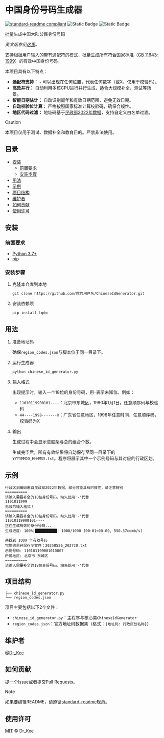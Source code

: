 # 中国身份号码生成器

[![standard-readme compliant](https://img.shields.io/badge/readme%20style-standard-brightgreen.svg?style=flat-square)](https://github.com/RichardLitt/standard-readme)
![Static Badge](https://img.shields.io/badge/license-MIT-blue)
![Static Badge](https://img.shields.io/badge/Python-3.7%2B-yellow)

批量生成中国大陆公民身份号码

*英文版参见[这里](README.md)。*

支持根据用户输入的带有通配符的模式，批量生成所有符合国家标准（[GB 11643-1999](https://openstd.samr.gov.cn/bzgk/std/newGbInfo?hcno=080D6FBF2BB468F9007657F26D60013E)）的有效中国身份号码。

本项目具有以下特点：

- **通配符支持：** `-` 可以出现在任何位置，代表任何数字（或X，仅用于校验码）。
- **高效并行：** 自动利用多核CPU进行并行生成，适合大规模补全、测试等场景。
- **智能日期估计：** 自动识别闰年和有效日期范围，避免无效日期。
- **自动校验位计算：** 严格按照国家标准计算校验码，确保合规性。
- **地区代码过滤：** 地址码基于[民政部2022年数据](https://www.mca.gov.cn/mzsj/xzqh/2022/202201xzqh.html)，支持自定义白名单过滤。

> [!CAUTION]
> 本项目仅用于测试、数据补全和教育目的。严禁非法使用。

## 目录

- [安装](#安装)
  - [前置要求](#前置要求)
  - [安装步骤](#安装步骤)
- [用法](#用法)
- [示例](#示例)
- [项目结构](#项目结构)
- [维护者](#维护者)
- [如何贡献](#如何贡献)
- [使用许可](#使用许可)

## 安装

### 前置要求

- [Python 3.7+](https://www.python.org/)
- [pip](https://pypi.org/project/pip/)

### 安装步骤

1. 克隆本仓库到本地

   ```sh
   git clone https://github.com/你的用户名/ChineseIdGenerator.git
   ```

2. 安装依赖项

   ```sh
   pip install tqdm
   ```

## 用法

1. 准备地址码

   确保`region_codes.json`与脚本位于同一目录下。

2. 运行生成器

   ```sh
   python chinese_id_generator.py
   ```

3. 输入格式

   出现提示时，输入一个18位的身份号码，用`-`表示未知位。例如：

   - `11010119900101----`：北京市东城区，1990年1月1日，任意顺序码与校验码
   - `44----1998-------X`：广东省任意地区，1998年任意时间，任意顺序码，校验码为X

4. 输出

   生成过程中会显示进度条与总的组合个数。

   生成完毕后，所有有效结果将自动保存至同一目录下的`YYYYMMDD_HHMMSS.txt`。程序将展示其中一个示例号码与其对应的行政区划。

## 示例

```
行政区划编码来自民政部2022年数据，部分可能具有时效性，请注意辨别
==========
请输入需要补全的18位身份号码，缺失处用'-'代替
1101011999
无效的输入格式！
==========
请输入需要补全的18位身份号码，缺失处用'-'代替
11010119900101----
正在生成有效的身份号码...
生成进度: 100%|██████████| 1000/1000 [00:01<00:00, 550.57comb/s]

共找到 1000 个有效号码
完整结果已保存至文件：20250526_202720.txt
示例号码: 110101199001010007
所属地区: 北京市 东城区
==========
请输入需要补全的18位身份号码，缺失处用'-'代替
```

## 项目结构

```
├── chinese_id_generator.py
└── region_codes.json
```

项目主要包括以下2个文件：

- `chinese_id_generator.py`：主程序与核心类`ChineseIdGenerator`
- `region_codes.json`：官方地址码数据集（格式：`{地址码: 行政区划名称}`）

## 维护者

[@Dr_Kee](https://github.com/derec30240)

## 如何贡献

[提一个Issue](https://github.com/derec30240/ChineseIdGenerator/issues/new)或者提交Pull Requests。

> [!NOTE]
> 如果要编辑README，请遵循[standard-readme](https://github.com/RichardLitt/standard-readme)规范。

## 使用许可

[MIT](LICENSE) © Dr_Kee
